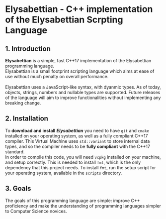 # Elysabettian - C++ implementation of the Elysabettian Scrpting Language

## 1. Introduction
**Elysabettian** is a simple, fast C++17 implementation of the Elysabettian programming language.<br>
Elysabettian is a small footprint scripting language which aims at ease of use without much penalty on overall performance.<br><br>
Elysabettian uses a JavaScript-like syntax, with dyanmic types. As of today, objects, strings, numbers and nullable types are supported. Future releases of the language will aim to improve functionalities without implementing any breaking change.
## 2. Installation
To **download and install** ***Elysabettian*** you need to have ```git``` and ```cmake``` installed on your operating system, as well as a fully compliant C++17 compiler. This Virtual Machine uses ```std::variant``` to store internal data types, and so the compiler needs to be **fully compliant** with the C++17 standard.  
In order to compile this code, you will need ```vcpkg``` installed on your machine, and setup correctly. This is needed to install ```fmt```, which is the only dependency that this project needs. To install ```fmt```, run the setup script for your operating system, available in the ```scripts``` directory.
## 3. Goals
The goals of this programming language are simple: improve C++ proficiency and make the understanding of programming languages simpler to Computer Science novices.